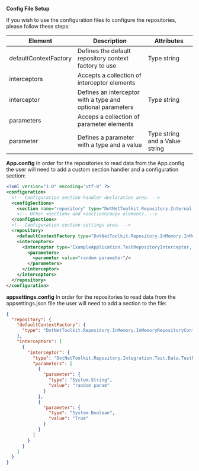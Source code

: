 **Config File Setup**

If you wish to use the configuration files to configure the repositories, please follow these steps:

Element | Description | Attributes
--------- | ------------ | ------------
defaultContextFactory | Defines the default repository context factory to use | Type string
interceptors | Accepts a collection of interceptor elements |
interceptor | Defines an interceptor with a type and optional parameters | Type string
parameters | Acceps a collection of parameter elements |
parameter | Defines a parameter with a type and a value | Type string and a Value string

**App.config**
In order for the repositories to read data from the App.config the user will need to add a custom section handler and a configuration section:

```xml
<?xml version="1.0" encoding="utf-8" ?>
<configuration>
  <!-- Configuration section-handler declaration area. -->
  <configSections>
    <section name="repository" type="DotNetToolkit.Repository.Internal.ConfigFile.ConfigurationSection, DotNetToolkit.Repository" />
    <!-- Other <section> and <sectionGroup> elements. -->
  </configSections>
  <!-- Configuration section settings area. -->
  <repository>
    <defaultContextFactory type="DotNetToolkit.Repository.InMemory.InMemoryRepositoryContextFactory, DotNetToolkit.Repository" />
    <interceptors>
      <interceptor type="ExampleApplication.TestRepositoryInterceptor, ExampleApplication">
        <parameters>
          <parameter value="random parameter"/>
        </parameters>
      </interceptor>
    </interceptors>
  </repository>
</configuration>
```

**appsettings.config**
In order for the repositories to read data from the appsettings.json file the user will need to add a section to the file:

```json
{
  "repository": {
    "defaultContextFactory": {
      "type": "DotNetToolkit.Repository.InMemory.InMemoryRepositoryContextFactory, DotNetToolkit.Repository"
    },
    "interceptors": [
      {
        "interceptor": {
          "type": "DotNetToolkit.Repository.Integration.Test.Data.TestRepositoryInterceptor, DotNetToolkit.Repository.Integration.Test",
          "parameters": [
            {
              "parameter": {
                "type": "System.String",
                "value": "random param"
              }
            },
            {
              "parameter": {
                "type": "System.Boolean",
                "value": "True"
              }
            }
          ]
        }
      }
    ]
  }
} 
```
